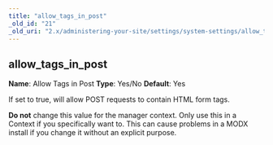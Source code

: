 ```yaml
---
title: "allow_tags_in_post"
_old_id: "21"
_old_uri: "2.x/administering-your-site/settings/system-settings/allow_tags_in_post"
---
```


## allow\_tags\_in\_post

**Name**: Allow Tags in Post
**Type**: Yes/No
**Default**: Yes

If set to true, will allow POST requests to contain HTML form tags.

**Do not** change this value for the manager context. Only use this in a Context if you specifically want to. This can cause problems in a MODX install if you change it without an explicit purpose.
